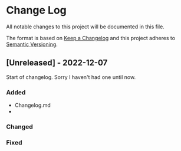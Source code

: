 
# Change Log
All notable changes to this project will be documented in this file.
 
The format is based on [Keep a Changelog](http://keepachangelog.com/)
and this project adheres to [Semantic Versioning](http://semver.org/).
 
## [Unreleased] - 2022-12-07
 
Start of changelog. Sorry I haven't had one until now.
 
### Added
- Changelog.md
- 
 
### Changed
 
### Fixed

